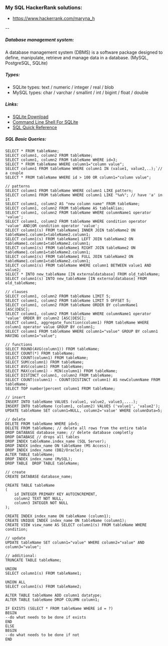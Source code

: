 ### My SQL HackerRank solutions:

- https://www.hackerrank.com/maryna_h

--

##### Database management system:

A database management system (DBMS) is a software package designed to define, manipulate, retrieve and manage data in a
database. (MySQL, PostgreSQL, SQLite)

##### Types:

* SQLite types: text / numeric / integer / real / blob
* MySQL types: char / varchar / smallint / int / bigint / float / double

##### Links:

* [SQLite Download](https://www.sqlite.org/download.html)
* [Command Line Shell For SQLite](https://www.sqlite.org/cli.html)
* [SQL Quick Reference](https://www.w3schools.com/sql/sql_quickref.asp)


##### SQL Basic Queries:

```
SELECT * FROM tableName; 
SELECT column1, column2 FROM tableName;  
SELECT column1, column2 FROM tableName WHERE id=3;  
SELECT * FROM tableName WHERE column1="column value"; 
SELECT column1 FROM tableName WHERE column1 IN (value1, value2,..);`// a couple
SELECT * FROM tableName WHERE id > 100 OR column1="column value"; 

// patterns
SELECT column1 FROM tableName WHERE column1 LIKE pattern;
SELECT column1 FROM tableName WHERE column1 LIKE "%a%"; // have 'a' in it
SELECT column1, column2 AS "new column name" FROM tableName;  
SELECT column1, column2 FROM tableName AS tableAlias;
SELECT column1, column2 FROM tableName WHERE columnName1 operator 'value';
SELECT column1, column2 FROM tableName WHERE condition operator 'value' AND|OR condition operator 'value';
SELECT column1(s) FROM tableName1 INNER JOIN tableName2 ON tableName1.column1=tableName2.column1;
SELECT column1(s) FROM tableName1 LEFT JOIN tableName2 ON tableName1.column1=tableName2.column1;
SELECT column1(s) FROM tableName1 RIGHT JOIN tableName2 ON tableName1.column1=tableName2.column1;
SELECT column1(s) FROM tableName1 FULL JOIN tableName2 ON tableName1.column1=tableName2.column1;
SELECT column1(s) FROM tableName WHERE column1 BETWEEN value1 AND value2;
SELECT * INTO new_tableName [IN externaldatabase] FROM old_tableName;
SELECT column1(s) INTO new_tableName [IN externaldatabase] FROM old_tableName;

// clauses
SELECT column1, column2 FROM tableName LIMIT 5;
SELECT column1, column2 FROM tableName LIMIT 5 OFFSET 5;
SELECT column1, column2 FROM tableName ORDER BY columnName1 [ASC|DESC];
SELECT column1, column2 FROM tableName WHERE columnName1 operator 'value' ORDER BY column2 [ASC|DESC];
SELECT column1, aggregate_function(column1) FROM tableName WHERE column1 operator value GROUP BY column1;
SELECT column1 FROM tableName WHERE column1="value" GROUP BY column1 HAVING column1="value";

// functions
SELECT ROUND(AVG(column1)) FROM tableName;
SELECT COUNT(*) FROM tableName;
SELECT COUNT(column1) FROM tableName;    
SELECT SUM(column1) FROM tableName;
SELECT AVG(column1) FROM tableName;
SELECT MAX(column1) - MIN(column1) FROM tableName;
SELECT DISTINCT column1, column2 FROM tableName;
SELECT COUNT(column1) - COUNT(DISTINCT column1) AS newColumnName FROM tableName;
SELECT TOP number|percent column1 FROM tableName;

// insert
INSERT INTO tableName VALUES (value1, value2, value3,....);
INSERT INTO tableName (column1, column2) VALUES ('value1', 'value2');
UPDATE tableName SET column1=NULL, column2='value' WHERE columnData=5;

// delete
DELETE FROM tableName WHERE id=5;
DELETE FROM tableName; // delete all rows from the entire table
DROP DATABASE database_name; // delete database completly
DROP DATABASE // drops all tables
DROP INDEX tableName.index_name (SQL Server);
DROP INDEX index_name ON tableName (MS Access);
DROP INDEX index_name (DB2/Oracle);
ALTER TABLE tableName;
DROP INDEX index_name (MySQL);
DROP TABLE	DROP TABLE tableName;

// create
CREATE DATABASE database_name;

CREATE TABLE tableName
(
    id INTEGER PRIMARY KEY AUTOINCREMENT,
    column2 TEXT NOT NULL,
    column3 INTEGER NOT NULL
);

CREATE INDEX index_name ON tableName (column1);
CREATE UNIQUE INDEX index_name ON tableName (column1);
CREATE VIEW view_name AS SELECT column1(s) FROM tableName WHERE condition;

// update
UPDATE tableName SET column1="value" WHERE column2="value" AND column3="value";

// additional:
TRUNCATE TABLE tableName;

UNION	
SELECT column1(s) FROM tableName1;

UNION ALL
SELECT column1(s) FROM tableName2;

ALTER TABLE tableName ADD column1 datatype;
ALTER TABLE tableName DROP COLUMN column1;

IF EXISTS (SELECT * FROM tableName WHERE id = ?)
BEGIN
--do what needs to be done if exists
END
ELSE
BEGIN
--do what needs to be done if not
END
```
